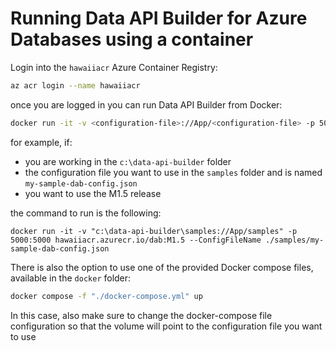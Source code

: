 # Running Data API Builder for Azure Databases using a container

Login into the `hawaiiacr` Azure Container Registry:

```bash
az acr login --name hawaiiacr
```

once you are logged in you can run Data API Builder from Docker:

```sh
docker run -it -v <configuration-file>://App/<configuration-file> -p 5000:5000 hawaiiacr.azurecr.io/dab:<tag> --ConfigFileName <configuration-file>
```

for example, if:

- you are working in the `c:\data-api-builder` folder
- the configuration file you want to use in the `samples` folder and is named `my-sample-dab-config.json`
- you want to use the M1.5 release

the command to run is the following:

```
docker run -it -v "c:\data-api-builder\samples://App/samples" -p 5000:5000 hawaiiacr.azurecr.io/dab:M1.5 --ConfigFileName ./samples/my-sample-dab-config.json
```

There is also the option to use one of the provided Docker compose files, available in the `docker` folder:

```bash
docker compose -f "./docker-compose.yml" up
```

In this case, also make sure to change the docker-compose file configuration so that the volume will point to the configuration file you want to use